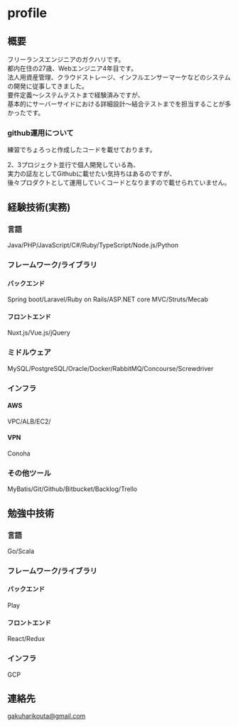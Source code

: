 # profile
## 概要
フリーランスエンジニアのガクハリです。  
都内在住の27歳、Webエンジニア4年目です。  
法人用資産管理、クラウドストレージ、インフルエンサーマーケなどのシステムの開発に従事してきました。  
要件定義〜システムテストまで経験済みですが、  
基本的にサーバーサイドにおける詳細設計〜結合テストまでを担当することが多かったです。  

### github運用について
練習でちょろっと作成したコードを載せております。  

2、3プロジェクト並行で個人開発している為、  
実力の証左としてGithubに載せたい気持ちはあるのですが、  
後々プロダクトとして運用していくコードとなりますので載せられていません。  

## 経験技術(実務)
### 言語
Java/PHP/JavaScript/C#/Ruby/TypeScript/Node.js/Python  
### フレームワーク/ライブラリ
#### バックエンド
Spring boot/Laravel/Ruby on Rails/ASP.NET core MVC/Struts/Mecab  
#### フロントエンド  
Nuxt.js/Vue.js/jQuery  
### ミドルウェア
MySQL/PostgreSQL/Oracle/Docker/RabbitMQ/Concourse/Screwdriver  
### インフラ
#### AWS
VPC/ALB/EC2/  
#### VPN
Conoha
### その他ツール
MyBatis/Git/Github/Bitbucket/Backlog/Trello  
## 勉強中技術
### 言語
Go/Scala  
### フレームワーク/ライブラリ
#### バックエンド
Play  
#### フロントエンド 
React/Redux  
### インフラ
GCP  
## 連絡先
gakuharikouta@gmail.com  

